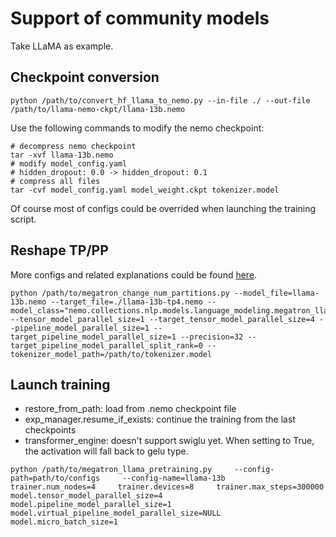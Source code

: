 **Support of community models**
===============
Take LLaMA as example.

Checkpoint conversion
---------------


```
python /path/to/convert_hf_llama_to_nemo.py --in-file ./ --out-file /path/to/llama-nemo-ckpt/llama-13b.nemo
```
Use the following commands to modify the nemo checkpoint:

```
# decompress nemo checkpoint
tar -xvf llama-13b.nemo
# modify model_config.yaml
# hidden_dropout: 0.0 -> hidden_dropout: 0.1
# compress all files
tar -cvf model_config.yaml model_weight.ckpt tokenizer.model
```
Of course most of configs could be overrided when launching the training script.

Reshape TP/PP
---------------
More configs and related explanations could be found [here](https://github.com/lhb8125/nemo-for-vivo/blob/support_llama/examples/nlp/language_modeling/megatron_change_num_partitions.py#L38).

```
python /path/to/megatron_change_num_partitions.py --model_file=llama-13b.nemo --target_file=./llama-13b-tp4.nemo --model_class="nemo.collections.nlp.models.language_modeling.megatron_llama_model.MegatronLLAMAModel" --tensor_model_parallel_size=1 --target_tensor_model_parallel_size=4 --pipeline_model_parallel_size=1 --target_pipeline_model_parallel_size=1 --precision=32 --target_pipeline_model_parallel_split_rank=0 --tokenizer_model_path=/path/to/tokenizer.model
```

Launch training
---------------
* restore_from_path: load from .nemo checkpoint file
* exp_manager.resume_if_exists: continue the training from the last checkpoints
* transformer_engine: doesn't support swiglu yet. When setting to True, the activation will fall back to gelu type.

```
python /path/to/megatron_llama_pretraining.py     --config-path=path/to/configs     --config-name=llama-13b    trainer.num_nodes=4     trainer.devices=8     trainer.max_steps=300000     model.tensor_model_parallel_size=4     model.pipeline_model_parallel_size=1     model.virtual_pipeline_model_parallel_size=NULL     model.micro_batch_size=1
```
